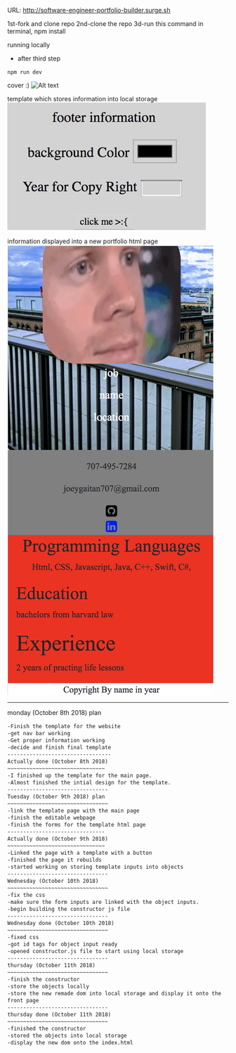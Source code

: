 URL: http://software-engineer-portfolio-builder.surge.sh

1st-fork and clone repo
2nd-clone the repo
3d-run this command in terminal, npm install

running locally

* after third step
```
npm run dev
```

cover :)
![Alt text](https://github.com/joeygaitan/key1/tree/master/images/cover.jpeg  "Screenshot")

template which stores information into local storage
![Alt text](https://github.com/joeygaitan/key1/blob/master/images/template.jpeg  "Screenshot")

information displayed into a new portfolio html page 
![Alt text](https://github.com/joeygaitan/key1/blob/master/images/picture.jpeg  "Screenshot")

----------------------------------
monday (October 8th 2018) plan
~~~~~~~~~~~~~~~~~~~~~~~~~~~~~~~~~~
-Finish the template for the website
-get nav bar working
-Get proper information working 
-decide and finish final template
---------------------------------
Actually done (October 8th 2018)
~~~~~~~~~~~~~~~~~~~~~~~~~~~~~~~
-I finished up the template for the main page.
-Almost finished the intial design for the template.
--------------------------------
Tuesday (October 9th 2018) plan
~~~~~~~~~~~~~~~~~~~~~~~~~~~~~~~~
-link the template page with the main page
-finish the editable webpage
-finish the forms for the template html page
-------------------------------
Actually done (October 9th 2018)
~~~~~~~~~~~~~~~~~~~~~~~~~~~~~~~
-Linked the page with a template with a button
-finished the page it rebuilds
-started working on storing template inputs into objects
--------------------------------
Wednesday (October 10th 2018)
~~~~~~~~~~~~~~~~~~~~~~~~~~~~~~~~
-fix the css
-make sure the form inputs are linked with the object inputs.
-begin building the constructor js file
--------------------------------
Wednesday done (October 10th 2018)
~~~~~~~~~~~~~~~~~~~~~~~~~~~~~~~~
-fixed css
-got id tags for object input ready
-opened constructor.js file to start using local storage
--------------------------------
thursday (October 11th 2018)
~~~~~~~~~~~~~~~~~~~~~~~~~~~~~~~~
-finish the constructor
-store the objects locally
-store the new remade dom into local storage and display it onto the front page
--------------------------------
thursday done (October 11th 2018)
~~~~~~~~~~~~~~~~~~~~~~~~~~~~~~~~
-finished the constructor
-stored the objects into local storage
-display the new dom onto the index.html

